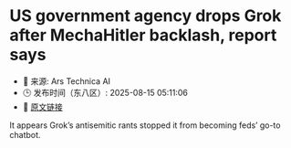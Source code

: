 # US government agency drops Grok after MechaHitler backlash, report says
- 📅 来源: Ars Technica AI
- 🕒 发布时间（东八区）: 2025-08-15 05:11:06
- 🔗 [原文链接](https://arstechnica.com/tech-policy/2025/08/us-government-agency-drops-grok-after-mechahitler-backlash-report-says/)

It appears Grok’s antisemitic rants stopped it from becoming feds’ go-to chatbot.